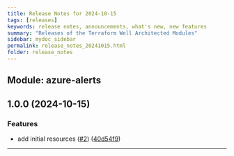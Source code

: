 ```yaml
---
title: Release Notes for 2024-10-15
tags: [releases]
keywords: release notes, announcements, what's new, new features
summary: "Releases of the Terraform Well Architected Modules"
sidebar: mydoc_sidebar
permalink: release_notes_20241015.html
folder: release_notes
---
```


## Module: azure-alerts
## 1.0.0 (2024-10-15)


### Features

* add initial resources ([#2](https://github.com/CloudNationHQ/terraform-azure-alerts/releases/tag/v1.0.0)) ([40d54f9](https://github.com/CloudNationHQ/terraform-azure-alerts/commit/40d54f93017a20ba8f8c409ac3e9ae03b6cdd5fa))

---

